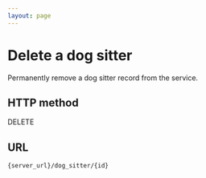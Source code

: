 ```yaml
---
layout: page
---
```


# Delete a dog sitter

Permanently remove a dog sitter record from the service.

## HTTP method

DELETE

## URL

```shell
{server_url}/dog_sitter/{id}
```